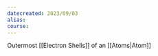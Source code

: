 ```yaml
---
datecreated: 2023/09/03
alias: 
course: 
---
```

Outermost [[Electron Shells]] of an [[Atoms|Atom]]

